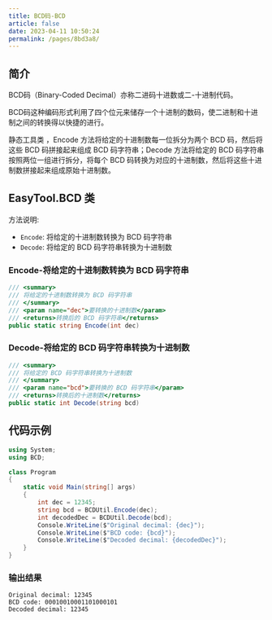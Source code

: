 ```yaml
---
title: BCD码-BCD
article: false
date: 2023-04-11 10:50:24
permalink: /pages/8bd3a8/
---
```


## 简介

BCD码（Binary-Coded Decimal）亦称二进码十进数或二-十进制代码。

BCD码这种编码形式利用了四个位元来储存一个十进制的数码，使二进制和十进制之间的转换得以快捷的进行。

静态工具类 <Badge text="BCD"/>，Encode 方法将给定的十进制数每一位拆分为两个 BCD 码，然后将这些 BCD 码拼接起来组成 BCD 码字符串；Decode 方法将给定的 BCD 码字符串按照两位一组进行拆分，将每个 BCD 码转换为对应的十进制数，然后将这些十进制数拼接起来组成原始十进制数。

## EasyTool.BCD 类

方法说明:

- `Encode`: 将给定的十进制数转换为 BCD 码字符串
- `Decode`: 将给定的 BCD 码字符串转换为十进制数

### Encode-将给定的十进制数转换为 BCD 码字符串

```csharp
/// <summary>
/// 将给定的十进制数转换为 BCD 码字符串
/// </summary>
/// <param name="dec">要转换的十进制数</param>
/// <returns>转换后的 BCD 码字符串</returns>
public static string Encode(int dec)
```

### Decode-将给定的 BCD 码字符串转换为十进制数

```csharp
/// <summary>
/// 将给定的 BCD 码字符串转换为十进制数
/// </summary>
/// <param name="bcd">要转换的 BCD 码字符串</param>
/// <returns>转换后的十进制数</returns>
public static int Decode(string bcd)
```

## 代码示例

```csharp
using System;
using BCD;

class Program
{
    static void Main(string[] args)
    {
        int dec = 12345;
        string bcd = BCDUtil.Encode(dec);
        int decodedDec = BCDUtil.Decode(bcd);
        Console.WriteLine($"Original decimal: {dec}");
        Console.WriteLine($"BCD code: {bcd}");
        Console.WriteLine($"Decoded decimal: {decodedDec}");
    }
}
```

### 输出结果

```
Original decimal: 12345
BCD code: 00010010001101000101
Decoded decimal: 12345
```